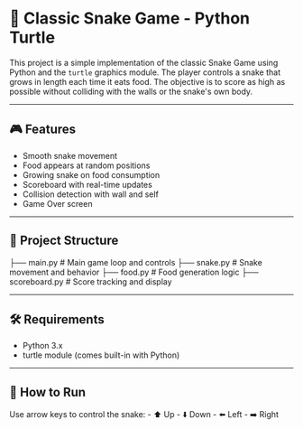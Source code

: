# 🐍 Classic Snake Game - Python Turtle

This project is a simple implementation of the classic Snake Game using Python and the `turtle` graphics module. The player controls a snake that grows in length each time it eats food. The objective is to score as high as possible without colliding with the walls or the snake's own body.

---

## 🎮 Features

- Smooth snake movement
- Food appears at random positions
- Growing snake on food consumption
- Scoreboard with real-time updates
- Collision detection with wall and self
- Game Over screen

---

## 📁 Project Structure

├── main.py # Main game loop and controls
├── snake.py # Snake movement and behavior
├── food.py # Food generation logic
├── scoreboard.py # Score tracking and display


---

## 🛠 Requirements

- Python 3.x
- turtle module (comes built-in with Python)

---

## 🚀 How to Run

 Use arrow keys to control the snake:
    - ⬆️ Up
    - ⬇️ Down
    - ⬅️ Left
    - ➡️ Right

